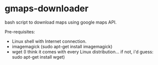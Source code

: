 gmaps-downloader
================

bash script to download maps using google maps API.

Pre-requisites:
- Linux shell with Internet connection.
- imagemagick (sudo apt-get install imagemagick)
- wget (I think it comes with every Linux distribution... if not, i'd guess: sudo apt-get install wget)